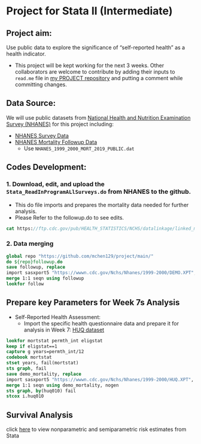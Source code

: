 # Project for Stata II (Intermediate)


## Project aim: 
Use public data to explore the significance of “self-reported health” as a health indicator.
  - This project will be kept working for the next 3 weeks. Other collaborators are welcome to contribute by adding their inputs to `read.me` file in [my PROJECT repository](https://raw.githubusercontent.com/mchen129/project/main/) and putting a comment while committing changes.

## Data Source:
  We will use public datasets from [National Health and Nutrition Examination Survey (NHANES)](https://www.cdc.gov/nchs/nhanes/index.htm) for this project including:
  - [NHANES Survey Data](https://wwwn.cdc.gov/Nchs/Nhanes/1999-2000/DEMO.XPT)
  - [NHANES Mortality Followup Data](https://ftp.cdc.gov/pub/HEALTH_STATISTICS/NCHS/datalinkage/linked_mortality/)
    - Use `NHANES_1999_2000_MORT_2019_PUBLIC.dat`

	
## Codes Development:
### 1. Download, edit, and upload the `Stata_ReadInProgramALlSurveys.do` from NHANES to the github.
  - This do file imports and prepares the mortality data needed for further analysis.
  - Please Refer to the followup.do to see edits.
  ```stata
cat https://ftp.cdc.gov/pub/HEALTH_STATISTICS/NCHS/datalinkage/linked_mortality/Stata_ReadInProgramAllSurveys.do   
```

### 2. Data merging 
  ```stata
global repo "https://github.com/mchen129/project/main/"
do ${repo}followup.do
save followup, replace
import sasxport5 "https://wwwn.cdc.gov/Nchs/Nhanes/1999-2000/DEMO.XPT", clear
merge 1:1 seqn using followup
lookfor follow
```


## Prepare key Parameters for Week 7s Analysis
  - Self-Reported Health Assessment:
    - Import the specific health questionnaire data and prepare it for analysis in Week 7: [HUQ dataset](https://wwwn.cdc.gov/Nchs/Nhanes/1999-2000/HUQ.XPT)
   ```stata
lookfor mortstat permth_int eligstat 
keep if eligstat==1
capture g years=permth_int/12
codebook mortstat
stset years, fail(mortstat)
sts graph, fail
save demo_mortality, replace 
import sasxport5 "https://wwwn.cdc.gov/Nchs/Nhanes/1999-2000/HUQ.XPT", clear 
merge 1:1 seqn using demo_mortality, nogen
sts graph, by(huq010) fail
stcox i.huq010
```


## Survival Analysis
click [here](dyndoc.html) to view nonparametric and semiparametric risk estimates from Stata
